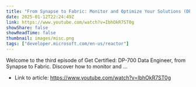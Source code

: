 ```yaml
---
title: "From Synapse to Fabric: Monitor and Optimize Your Solutions (DP-700)"
date: 2025-01-12T22:24:49Z
link: https://www.youtube.com/watch?v=IbhOkR7ST0g
showShare: false
showReadTime: false
thumbnail: images/misc.png
tags: ["developer.microsoft.com/en-us/reactor"]
---
```

Welcome to the third episode of Get Certified: DP-700 Data Engineer, from Synapse to Fabric. Discover how to monitor and ...

- Link to article: https://www.youtube.com/watch?v=IbhOkR7ST0g